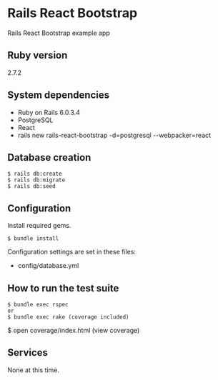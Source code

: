 # Rails React Bootstrap

Rails React Bootstrap example app


## Ruby version

2.7.2


## System dependencies

* Ruby on Rails 6.0.3.4
* PostgreSQL
* React
* rails new rails-react-bootstrap -d=postgresql --webpacker=react


## Database creation

```
$ rails db:create
$ rails db:migrate
$ rails db:seed
```

## Configuration

Install required gems.
```
$ bundle install
```

Configuration settings are set in these files:
* config/database.yml


## How to run the test suite

```
$ bundle exec rspec
or
$ bundle exec rake (coverage included)
```

$ open coverage/index.html (view coverage)


## Services

None at this time.
